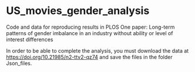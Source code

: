 # US_movies_gender_analysis

Code and data for reproducing results in PLOS One paper: Long-term patterns of gender imbalance in an industry without ability or level of interest differences

In order to be able to complete the analysis, you must download the data at https://doi.org/10.21985/n2-ttv2-qz74 and save the files in the folder Json_files.
